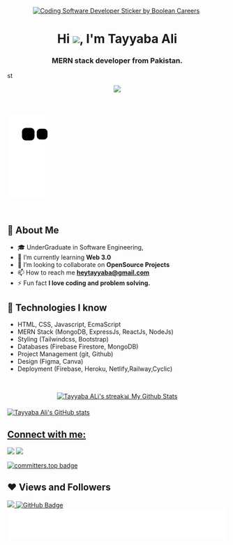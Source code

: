 
<p align="center">
<a href ="https://github.com/tayyaba-ali"><img src="https://media2.giphy.com/media/cUAGuLiEcTBwRfkAQq/giphy.gif?cid=ecf05e474bjrlcjt6yc7w0t20djokbtl9i4e9iqkie9anv8i&amp;rid=giphy.gif&amp;ct=s" alt="Coding Software Developer Sticker by Boolean Careers" style="width: 350px; height: 250px; left: 0px; top: 0px;"></a>&nbsp
</p>


 <h1 align="center">Hi <img src="https://raw.githubusercontent.com/MartinHeinz/MartinHeinz/master/wave.gif" height="30px">, I'm Tayyaba Ali</h1>
 <h3 align="center">MERN stack developer from Pakistan.</h3>st
 <p align="center">
<a href="https://github.com/tayyaba-ali"><img src="https://readme-typing-svg.herokuapp.com/?lines=MERN%20Stack%20Developer;Web-Developer%20;and;Self-taught-Programmer;Always%20learning%20new%20things&font=Fira%20Code&center=true&width=440&height=45&color=0844a3&vCenter=true&size=22"></a>
</p>
 
 <br/>
 
   ![Snake animation](https://github.com/rafaballerini/rafaballerini/blob/output/github-contribution-grid-snake.svg)


<br/>

 ## 🙋 About Me

- 🎓 UnderGraduate in Software Engineering,
- 🌱 I’m currently learning **Web 3.0**
- 👯 I’m looking to collaborate on **OpenSource Projects**
- 📫 How to reach me **heytayyaba@gmail.com**
- ⚡ Fun fact **I love coding and problem solving.**
 
 
 
 ## 🚀 Technologies I know

- HTML, CSS, Javascript, EcmaScript
- MERN Stack (MongoDB, ExpressJs, ReactJs, NodeJs)
- Styling (Tailwindcss, Bootstrap)
- Databases (Firebase Firestore, MongoDB)
- Project Management (git, Github)
- Design (Figma, Canva)
- Deployment (Firebase, Heroku, Netlify,Railway,Cyclic)
<br/>
 
 <p align="center">
    <a href="https://github.com/tayyaba-ali">
        <img title="🔥 Get streak stats for your profile at git.io/streak-stats" alt="Tayyaba ALi's streak" src="[![GitHub Streak](https://github-readme-streak-stats.herokuapp.com?user=tayyaba-ali&theme=nightowl)](https://git.io/streak-stats)/>
    </a>
</p>
 
 
 ## 📊 My Github Stats
 
![Tayyaba Ali's GitHub stats](https://github-readme-stats.vercel.app/api?username=tayyaba-ali&show_icons=true&theme=radical)
<br/>
## Connect with me:
<p align="left">

<a href = "https://linkedin.com/in/tayyaba-ali"><img src="https://img.icons8.com/fluent/48/000000/linkedin.png"/></a>
<a href = "https://www.facebook.com/tayyaba.ali.5477/"><img src="https://img.icons8.com/color/48/000000/facebook.png"/></a>

</p>

[![committers.top badge](https://user-badge.committers.top/pakistan/tayyaba-ali.svg)](https://user-badge.committers.top/pakistan/tayyaba-ali)


## ❤ Views and Followers
<a href="https://github.com/Meghna-DAS/github-profile-views-counter">
    <img src="https://komarev.com/ghpvc/?username=tayyaba-ali">
</a>
<a href="https://github.com/tayyaba-ali?tab=followers"><img src="https://img.shields.io/github/followers/tayyaba-ali?label=Followers&style=social" alt="GitHub Badge"></a>


 <br/>

 <img align='center'  height="70" alt="Thanks" width="100%" src="https://raw.githubusercontent.com/aliaftabsheikh/aliaftabsheikh/c3862be6d86d0d9b863c38a1c4e24f76e79484b0/Thanks.svg"/>  
